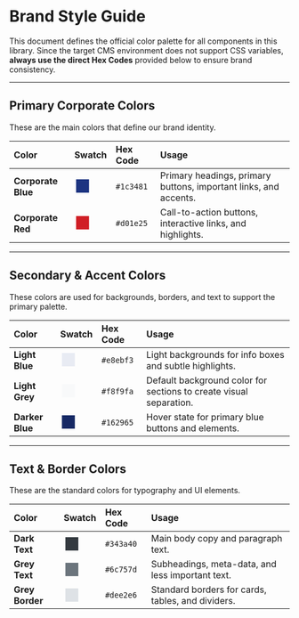 # Brand Style Guide

This document defines the official color palette for all components in this library. Since the target CMS environment does not support CSS variables, **always use the direct Hex Codes** provided below to ensure brand consistency.

---

## Primary Corporate Colors

These are the main colors that define our brand identity.

| Color | Swatch | Hex Code | Usage |
| :--- | :--- | :--- | :--- |
| **Corporate Blue** | <span style="font-size:2em; color:#1c3481;">&#9632;</span> | `#1c3481` | Primary headings, primary buttons, important links, and accents. |
| **Corporate Red** | <span style="font-size:2em; color:#d01e25;">&#9632;</span> | `#d01e25` | Call-to-action buttons, interactive links, and highlights. |

---

## Secondary & Accent Colors

These colors are used for backgrounds, borders, and text to support the primary palette.

| Color | Swatch | Hex Code | Usage |
| :--- | :--- | :--- | :--- |
| **Light Blue** | <span style="font-size:2em; color:#e8ebf3;">&#9632;</span> | `#e8ebf3` | Light backgrounds for info boxes and subtle highlights. |
| **Light Grey** | <span style="font-size:2em; color:#f8f9fa;">&#9632;</span> | `#f8f9fa` | Default background color for sections to create visual separation. |
| **Darker Blue** | <span style="font-size:2em; color:#162965;">&#9632;</span> | `#162965` | Hover state for primary blue buttons and elements. |

---

## Text & Border Colors

These are the standard colors for typography and UI elements.

| Color | Swatch | Hex Code | Usage |
| :--- | :--- | :--- | :--- |
| **Dark Text** | <span style="font-size:2em; color:#343a40;">&#9632;</span> | `#343a40` | Main body copy and paragraph text. |
| **Grey Text** | <span style="font-size:2em; color:#6c757d;">&#9632;</span> | `#6c757d` | Subheadings, meta-data, and less important text. |
| **Grey Border** | <span style="font-size:2em; color:#dee2e6;">&#9632;</span> | `#dee2e6` | Standard borders for cards, tables, and dividers. |
